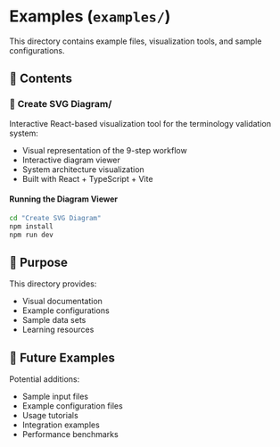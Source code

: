 # Examples (`examples/`)

This directory contains example files, visualization tools, and sample configurations.

## 📁 Contents

### 🎨 **Create SVG Diagram/**
Interactive React-based visualization tool for the terminology validation system:
- Visual representation of the 9-step workflow
- Interactive diagram viewer
- System architecture visualization
- Built with React + TypeScript + Vite

#### Running the Diagram Viewer
```bash
cd "Create SVG Diagram"
npm install
npm run dev
```

## 🎯 Purpose

This directory provides:
- Visual documentation
- Example configurations
- Sample data sets
- Learning resources

## 🚀 Future Examples

Potential additions:
- Sample input files
- Example configuration files
- Usage tutorials
- Integration examples
- Performance benchmarks



